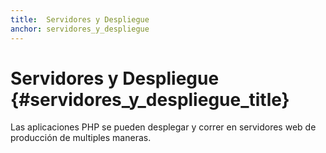 ```yaml
---
title:  Servidores y Despliegue
anchor: servidores_y_despliegue
---
```


# Servidores y Despliegue {#servidores_y_despliegue_title}

Las aplicaciones PHP se pueden desplegar y correr en servidores web de producción de multiples maneras.
